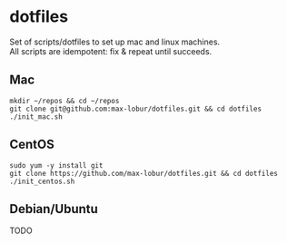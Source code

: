 # dotfiles
Set of scripts/dotfiles to set up mac and linux machines.  
All scripts are idempotent: fix & repeat until succeeds.  

## Mac
```
mkdir ~/repos && cd ~/repos
git clone git@github.com:max-lobur/dotfiles.git && cd dotfiles
./init_mac.sh
```

## CentOS
```
sudo yum -y install git
git clone https://github.com/max-lobur/dotfiles.git && cd dotfiles
./init_centos.sh
```

## Debian/Ubuntu
TODO
